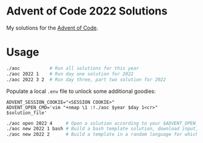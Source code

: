 # Advent of Code 2022 Solutions

My solutions for the [Advent of Code](https://adventofcode.com).

# Usage
```bash
./aoc           # Run all solutions for this year
./aoc 2022 1    # Run day one solution for 2022
./aoc 2022 3 2  # Run day three, part two solution for 2022
```

Populate a local `.env` file to unlock some additional goodies:
```
ADVENT_SESSION_COOKIE="<SESSION COOKIE>"
ADVENT_OPEN_CMD='vim "+nmap \1 :!./aoc $year $day 1<cr>" $solution_file'
```

```bash
./aoc open 2022 4     # Open a solution according to your $ADVENT_OPEN_CMD
./aoc new 2022 1 bash # Build a bash template solution, download input, and open it
./aoc new 2022 2      # Build a template in a random language for which a template exists
```
